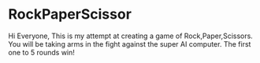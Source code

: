 # RockPaperScissor
Hi Everyone,
This is my attempt at creating a game of Rock,Paper,Scissors. You will be taking arms in the fight against the super AI computer. The first one to 5 rounds win!
